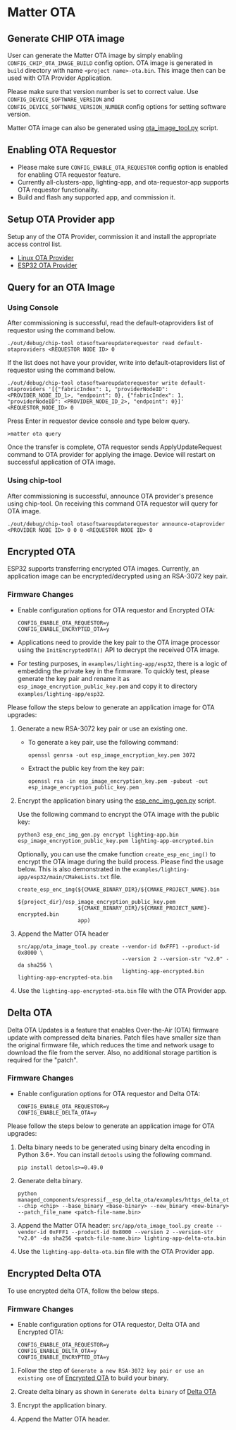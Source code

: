 # Matter OTA

## Generate CHIP OTA image

User can generate the Matter OTA image by simply enabling
`CONFIG_CHIP_OTA_IMAGE_BUILD` config option. OTA image is generated in `build`
directory with name `<project name>-ota.bin`. This image then can be used with
OTA Provider Application.

Please make sure that version number is set to correct value. Use
`CONFIG_DEVICE_SOFTWARE_VERSION` and `CONFIG_DEVICE_SOFTWARE_VERSION_NUMBER`
config options for setting software version.

Matter OTA image can also be generated using
[ota_image_tool.py](https://github.com/project-chip/connectedhomeip/blob/master/src/app/ota_image_tool.py)
script.

## Enabling OTA Requestor

-   Please make sure `CONFIG_ENABLE_OTA_REQUESTOR` config option is enabled for
    enabling OTA requestor feature.
-   Currently all-clusters-app, lighting-app, and ota-requestor-app supports OTA
    requestor functionality.
-   Build and flash any supported app, and commission it.

## Setup OTA Provider app

Setup any of the OTA Provider, commission it and install the appropriate access
control list.

-   [Linux OTA Provider](../../../examples/ota-provider-app/linux)
-   [ESP32 OTA Provider](../../../examples/ota-provider-app/esp32)

## Query for an OTA Image

### Using Console

After commissioning is successful, read the default-otaproviders list of
requestor using the command below.

```
./out/debug/chip-tool otasoftwareupdaterequestor read default-otaproviders <REQUESTOR NODE ID> 0
```

If the list does not have your provider, write into default-otaproviders list of
requestor using the command below.

```
./out/debug/chip-tool otasoftwareupdaterequestor write default-otaproviders '[{"fabricIndex": 1, "providerNodeID": <PROVIDER_NODE_ID_1>, "endpoint": 0}, {"fabricIndex": 1, "providerNodeID": <PROVIDER_NODE_ID_2>, "endpoint": 0}]' <REQUESTOR_NODE_ID> 0
```

Press Enter in requestor device console and type below query.

```
>matter ota query
```

Once the transfer is complete, OTA requestor sends ApplyUpdateRequest command to
OTA provider for applying the image. Device will restart on successful
application of OTA image.

### Using chip-tool

After commissioning is successful, announce OTA provider's presence using
chip-tool. On receiving this command OTA requestor will query for OTA image.

```
./out/debug/chip-tool otasoftwareupdaterequestor announce-otaprovider <PROVIDER NODE ID> 0 0 0 <REQUESTOR NODE ID> 0
```

## Encrypted OTA

ESP32 supports transferring encrypted OTA images. Currently, an application
image can be encrypted/decrypted using an RSA-3072 key pair.

### Firmware Changes

-   Enable configuration options for OTA requestor and Encrypted OTA:

    ```
    CONFIG_ENABLE_OTA_REQUESTOR=y
    CONFIG_ENABLE_ENCRYPTED_OTA=y
    ```

-   Applications need to provide the key pair to the OTA image processor using
    the `InitEncryptedOTA()` API to decrypt the received OTA image.

-   For testing purposes, in `examples/lighting-app/esp32`, there is a logic of
    embedding the private key in the firmware. To quickly test, please generate
    the key pair and rename it as `esp_image_encryption_public_key.pem` and copy
    it to directory `examples/lighting-app/esp32`.

Please follow the steps below to generate an application image for OTA upgrades:

1.  Generate a new RSA-3072 key pair or use an existing one.

    -   To generate a key pair, use the following command:

        ```
        openssl genrsa -out esp_image_encryption_key.pem 3072
        ```

    -   Extract the public key from the key pair:
        ```
        openssl rsa -in esp_image_encryption_key.pem -pubout -out esp_image_encryption_public_key.pem
        ```

2.  Encrypt the application binary using the
    [esp_enc_img_gen.py](https://github.com/espressif/idf-extra-components/blob/master/esp_encrypted_img/tools/esp_enc_img_gen.py)
    script.

    Use the following command to encrypt the OTA image with the public key:

    ```
    python3 esp_enc_img_gen.py encrypt lighting-app.bin esp_image_encryption_public_key.pem lighting-app-encrypted.bin
    ```

    Optionally, you can use the cmake function `create_esp_enc_img()` to encrypt
    the OTA image during the build process. Please find the usage below. This is
    also demonstrated in the `examples/lighting-app/esp32/main/CMakeLists.txt`
    file.

    ```
    create_esp_enc_img(${CMAKE_BINARY_DIR}/${CMAKE_PROJECT_NAME}.bin
                       ${project_dir}/esp_image_encryption_public_key.pem
                       ${CMAKE_BINARY_DIR}/${CMAKE_PROJECT_NAME}-encrypted.bin
                       app)
    ```

3.  Append the Matter OTA header

    ```
    src/app/ota_image_tool.py create --vendor-id 0xFFF1 --product-id 0x8000 \
                                     --version 2 --version-str "v2.0" -da sha256 \
                                     lighting-app-encrypted.bin lighting-app-encrypted-ota.bin
    ```

4.  Use the `lighting-app-encrypted-ota.bin` file with the OTA Provider app.

## Delta OTA

Delta OTA Updates is a feature that enables Over-the-Air (OTA) firmware update
with compressed delta binaries. Patch files have smaller size than the original
firmware file, which reduces the time and network usage to download the file
from the server. Also, no additional storage partition is required for the
"patch".

### Firmware Changes

-   Enable configuration options for OTA requestor and Delta OTA:

    ```
    CONFIG_ENABLE_OTA_REQUESTOR=y
    CONFIG_ENABLE_DELTA_OTA=y
    ```

Please follow the steps below to generate an application image for OTA upgrades:

1. Delta binary needs to be generated using binary delta encoding in Python
   3.6+. You can install `detools` using the following command.

    ```
    pip install detools>=0.49.0
    ```

2. Generate delta binary.

    ```
    python managed_components/espressif__esp_delta_ota/examples/https_delta_ota/tools/esp_delta_ota_patch_gen.py --chip <chip> --base_binary <base-binary> --new_binary <new-binary> --patch_file_name <patch-file-name.bin>
    ```

3. Append the Matter OTA header:
   `src/app/ota_image_tool.py create --vendor-id 0xFFF1 --product-id 0x8000 --version 2 --version-str "v2.0" -da sha256 <patch-file-name.bin> lighting-app-delta-ota.bin`

4. Use the `lighting-app-delta-ota.bin` file with the OTA Provider app.

## Encrypted Delta OTA

To use encrypted delta OTA, follow the below steps.

### Firmware Changes

-   Enable configuration options for OTA requestor, Delta OTA and Encrypted OTA:

    ```
    CONFIG_ENABLE_OTA_REQUESTOR=y
    CONFIG_ENABLE_DELTA_OTA=y
    CONFIG_ENABLE_ENCRYPTED_OTA=y
    ```

1. Follow the step of `Generate a new RSA-3072 key pair or use an existing one`
   of
   [Encrypted OTA](https://github.com/project-chip/connectedhomeip/blob/master/docs/guides/esp32/ota.md#encrypted-ota)
   to build your binary.

2. Create delta binary as shown in `Generate delta binary` of
   [Delta OTA](https://github.com/project-chip/connectedhomeip/blob/master/docs/guides/esp32/ota.md#delta-ota)

3. Encrypt the application binary.

4. Append the Matter OTA header.
